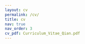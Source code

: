 ```yaml
---
layout: cv
permalink: /cv/
title: cv
nav: true
nav_order: 3
cv_pdf: Curriculum_Vitae_Qian.pdf
---
```

